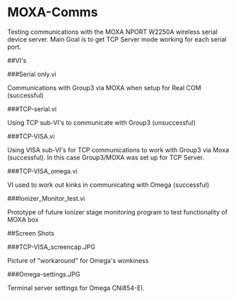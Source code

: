 # MOXA-Comms
Testing communications with the MOXA NPORT W2250A wireless serial device server. Main Goal is to get TCP Server mode working for each serial port. 

##VI's

###Serial only.vi

Communications with Group3 via MOXA when setup for Real COM (successful)

###TCP-serial.vi

Using TCP sub-VI's to communicate with Group3 (unsuccessful)

###TCP-VISA.vi

Using VISA sub-VI's for TCP communications to work with Group3 via Moxa (successful). In this case Group3/MOXA was set up for TCP Server.

###TCP-VISA_omega.vi

VI used to work out kinks in communicating with Omega (successful)

###Ionizer_Monitor_test.vi

Prototype of future Ionizer stage monitoring program to test functionality of MOXA box

##Screen Shots

###TCP-VISA_screencap.JPG

Picture of "workaround" for Omega's wonkiness

###Omega-settings.JPG

Terminal server settings for Omega CNi854-EI. 